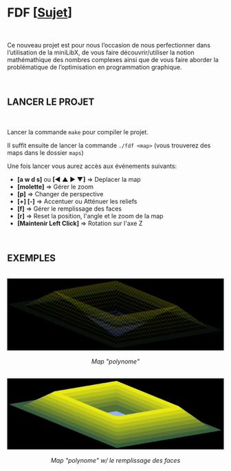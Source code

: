 # FDF [[Sujet](https://github.com/tvarnier/42/blob/master/graphic/fract_ol/subject.pdf)]

<br>

Ce nouveau projet est pour nous l’occasion de nous perfectionner dans l’utilisation de la miniLibX, de vous faire découvrir/utiliser la notion mathémathique des nombres complexes ainsi que de vous faire aborder la problématique de l’optimisation en programmation graphique.

<br>

## LANCER LE PROJET

<br>

Lancer la commande `make` pour compiler le projet.

Il suffit ensuite de lancer la commande `./fdf <map>` (vous trouverez des maps dans le dossier `maps`)

Une fois lancer vous aurez accès aux événements suivants:
 * **[a w d s]** ou **[◀ ▲ ▶ ▼]** => Deplacer la map
 * **[molette]** => Gérer le zoom
 * **[p]** => Changer de perspective
 * **[+] [-]** => Accentuer ou Atténuer les reliefs
 * **[f]** => Gérer le remplissage des faces
 * **[r]** => Reset la position, l'angle et le zoom de la map
 * **[Maintenir Left Click]** => Rotation sur l'axe Z

<br>

## EXEMPLES

<br>

<div>
  <img src="https://github.com/tvarnier/42/blob/master/graphic/fdf/img/pylone.png">
  <p align="center" font-size="x-small"><i>Map "polynome"</i></p>
</div>

<br>

<div>
  <img src="https://github.com/tvarnier/42/blob/master/graphic/fdf/img/pylone_filled.png">
  <p align="center" font-size="x-small"><i>Map "polynome" w/ le remplissage des faces</i></p>
</div>
